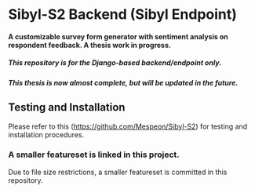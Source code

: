 # Sibyl-S2 Backend (Sibyl Endpoint)
#### A customizable survey form generator with sentiment analysis on respondent feedback. A thesis work in progress.
##### This repository is for the Django-based backend/endpoint only.
##### This thesis is now almost complete, but will be updated in the future.
## Testing and Installation
Please refer to this (https://github.com/Mespeon/Sibyl-S2) for testing and installation procedures.

### A smaller featureset is linked in this project.
Due to file size restrictions, a smaller featureset is committed in this repository.
